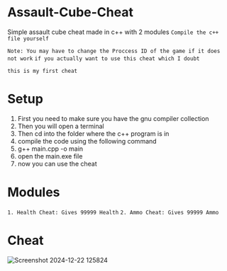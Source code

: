 # Assault-Cube-Cheat
Simple assault cube cheat made in c++ with 2 modules
```Compile the c++ file yourself```

```Note: You may have to change the Proccess ID of the game if it does not work```
```if you actually want to use this cheat which I doubt```

```this is my first cheat```

# Setup

1. First you need to make sure you have the gnu compiler collection
2. Then you will open a terminal
3. Then cd into the folder where the c++ program is in
4. compile the code using the following command
5. g++ main.cpp -o main
6. open the main.exe file
7. now you can use the cheat

# Modules

```1. Health Cheat: Gives 99999 Health```
```2. Ammo Cheat: Gives 99999 Ammo```

# Cheat

![Screenshot 2024-12-22 125824](https://github.com/user-attachments/assets/b2f17db7-5e2f-4349-a133-f9bf45503c6a)
